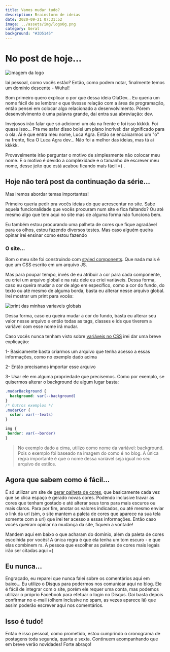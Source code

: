 ```yaml
---
title: Vamos mudar tudo?
description: Brainstorm de ideias
date: 2020-09-21 07:31:52
image: ../assets/img/logoOg.png
category: Geral
background: "#3D5145"
---
```

# No post de hoje...

![imagem da logo](../assets/img/logoOg.png)

Iai pessoal, como vocês estão? Então, como podem notar, finalmente temos um domínio descente - Wuhul! 

Bom primeiro quero explicar o por que dessa ideia OlaDev... Eu queria um nome fácil de se lembrar e que tivesse relação com a área de programação, então pensei em colocar algo relacionado a desenvolvimento. Pórem desenvolvimento é uma palavra grande, dai entra sua abreviação: dev. 

Invejosos irão falar que só adicionei um ola na frente e foi isso kkkkk. Foi quase isso... Pra me safar disso bolei um plano incrível: dar significado para o ola. Ai é que entra meu nome, Luca Agra. Então se encaixarmos um "o" na frente, fica O Luca Agra dev... Não foi a melhor das ideias, mas tá ai kkkkk. 

Provavelmente irão perguntar o motivo de simplesmente não colocar meu nome. E o motivo é devido a complexidade e o tamanho de escrever meu nome, desse jeito que está acabou ficando mais fácil =) .

## Hoje não terá post da continuação da série...

Mas iremos abordar temas importantes!

Primeiro queria pedir pra vocês ideias do que acrescentar no site. Sabe aquela funcionalidade que vocês procuram num site e fica faltando? Ou até mesmo algo que tem aqui no site mas de alguma forma não funciona bem.

Eu também estou procurando uma palheta de cores que fique agradável para os olhos, estou fazendo diversos testes. Mas caso alguém queira opinar irei ensinar como estou fazendo

### O site...

Bom o meu site foi construindo com [styled components](https://styled-components.com/). Que nada mais é que um CSS escrito em um arquivo JS.

Mas para poupar tempo, invés de eu atribuir a cor para cada componente, eu criei um arquivo global e na raiz dele eu criei variáveis. Dessa forma, caso eu queira mudar a cor de algo em específico, como a cor do fundo, do texto ou até mesmo de alguma borda, basta eu alterar nesse arquivo global. Irei mostrar um print para vocês:

![print das minhas variaveis globais](../assets/img/globacss.jpg)

Dessa forma, caso eu queira mudar a cor do fundo, basta eu alterar seu valor nesse arquivo e então todas as tags, classes e ids que tiverem a variável com esse nome irá mudar.

Caso vocês nunca tenham visto sobre [variáveis no CSS](https://developer.mozilla.org/pt-BR/docs/Web/CSS/Using_CSS_custom_properties) irei dar uma breve explicação:

1- Basicamente basta criarmos um arquivo que tenha acesso a essas informações, como no exemplo dado acima

2- Então precisamos importar esse arquivo

3- Usar ele em alguma propriedade que precisemos. Como por exemplo, se quisermos alterar o background de algum lugar basta:

```css
.mudarBackground {
  background: var(--background)
}
/* Outros exemplos */
.mudarCor {
  color: var(--texts)
}

img {
 border: var(--border) 
}
```

> No exemplo dado a cima, utilizo como nome da variável: background. Pois o exemplo foi baseado na imagem do como é no blog. A única regra importante é que o nome dessa variável seja igual no seu arquivo de estilos.

## Agora que sabem como é fácil...

É só utilizar um site de [gerar palheta de cores](https://coolors.co/generate), que basicamente cada vez que se clica espaço é gerado novas cores. Podendo inclusive travar as cores que tenham gostado e até alterar seus tons para mais escuros ou mais claros. Para por fim, anotar os valores indicados, ou até mesmo enviar o link da url (sim, o site mantem a paleta de cores que aparece na sua tela somente com a url) que irei ter acesso a essas informações. Então caso vocês queiram opinar na mudança da site, fiquem a vontade! 

Mandem aqui em baixo o que acharam do domínio, além da paleta de cores escolhida por vocês! A única regra é que ela tenha um tom escuro - e que elas combinem rs. A pessoa que escolher as paletas de cores mais legais irão ser citadas aqui =)

## Eu nunca...

Engraçado, eu reparei que nunca falei sobre os comentários aqui em baixo... Eu utilizo o Disqus para podermos nos comunicar aqui no blog. Ele é fácil de integrar com o site, porém ele requer uma conta, mas podemos utilizar o próprio Facebook para efetuar o login no Disqus. Dai basta depois confirmar no e-mail (olhem inclusive no spam, as vezes aparece lá) que assim poderão escrever aqui nos comentários.

## Isso é tudo!

Então é isso pessoal, como prometido, estou cumprindo o cronograma de postagens toda segunda, quarta e sexta. Continuem acompanhando que em breve verão novidades! Forte abraço!